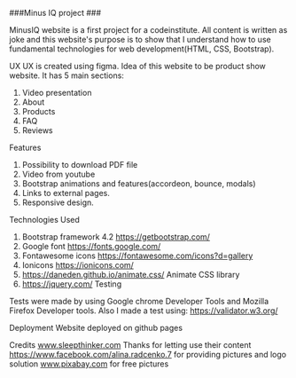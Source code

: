 ###Minus IQ project ###  

  
    
MinusIQ website is a first project for a codeinstitute.
All content is written as joke and this website's purpose
is to show that I understand how to use fundamental technologies
for web development(HTML, CSS, Bootstrap).

UX
UX is created using figma. Idea of this website to be product show website.
It has 5 main sections:

1. Video presentation
2. About
3. Products
4. FAQ
5. Reviews

Features

1. Possibility to download PDF file
2. Video from youtube
3. Bootstrap animations and features(accordeon, bounce, modals)
4. Links to external pages.
5. Responsive design.

Technologies Used

1. Bootstrap framework 4.2 https://getbootstrap.com/
2. Google font https://fonts.google.com/
3. Fontawesome icons https://fontawesome.com/icons?d=gallery
4. Ionicons https://ionicons.com/
5. https://daneden.github.io/animate.css/ Animate CSS library
6. https://jquery.com/
Testing

Tests were made by using Google chrome Developer Tools and Mozilla Firefox Developer tools.
Also I made a test using:
https://validator.w3.org/ 

Deployment
Website deployed on github pages

Credits
www.sleepthinker.com Thanks for letting use their content
https://www.facebook.com/alina.radcenko.7 for providing pictures and logo solution
www.pixabay.com for free pictures





